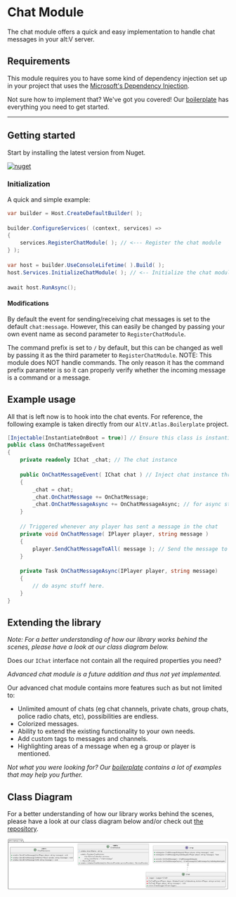 # Chat Module

The chat module offers a quick and easy implementation to handle chat messages in your alt:V server.

## Requirements

This module requires you to have some kind of dependency injection set up in your project that uses the [Microsoft's Dependency Injection](https://learn.microsoft.com/en-us/dotnet/core/extensions/dependency-injection).

Not sure how to implement that? We've got you covered! Our [boilerplate](https://github.com/altv-atlas/Boilerplate) has everything you need to get started.
***
## Getting started

Start by installing the latest version from Nuget.

[![nuget](https://img.shields.io/nuget/v/AltV.Atlas.Chats?style=for-the-badge)](https://www.nuget.org/packages/AltV.Atlas.Chat/)


### Initialization
A quick and simple example:
```cs
var builder = Host.CreateDefaultBuilder( );

builder.ConfigureServices( (context, services) =>
{
    services.RegisterChatModule( ); // <--- Register the chat module
} );
    
var host = builder.UseConsoleLifetime( ).Build( );
host.Services.InitializeChatModule( ); // <-- Initialize the chat module

await host.RunAsync();
```

#### Modifications
By default the event for sending/receiving chat messages is set to the default ``chat:message``. However, this can easily be changed by passing your own event name as second parameter to ``RegisterChatModule``.

The command prefix is set to ``/`` by default, but this can be changed as well by passing it as the third parameter to ``RegisterChatModule``.
NOTE: This module does NOT handle commands. The only reason it has the command prefix parameter is so it can properly verify whether the incoming message is a command or a message.

## Example usage
All that is left now is to hook into the chat events.
For reference, the following example is taken directly from our ``AltV.Atlas.Boilerplate`` project.

```cs
[Injectable(InstantiateOnBoot = true)] // Ensure this class is instantiated on startup (part of AltV.Atlas.IoC)
public class OnChatMessageEvent
{
    private readonly IChat _chat; // The chat instance

    public OnChatMessageEvent( IChat chat ) // Inject chat instance through DI
    {
        _chat = chat;
        _chat.OnChatMessage += OnChatMessage;
        _chat.OnChatMessageAsync += OnChatMessageAsync; // for async stuff
    }

    // Triggered whenever any player has sent a message in the chat
    private void OnChatMessage( IPlayer player, string message )
    {
        player.SendChatMessageToAll( message ); // Send the message to everyone in the server (global chat example)
    }

    private Task OnChatMessageAsync(IPlayer player, string message)
    {
        // do async stuff here.
    }
}
```

## Extending the library
*Note: For a better understanding of how our library works behind the scenes, please have a look at our class diagram below.*

Does our ``IChat`` interface not contain all the required properties you need?

*Advanced chat module is a future addition and thus not yet implemented.*

Our advanced chat module contains more features such as but not limited to:
- Unlimited amount of chats (eg chat channels, private chats, group chats, police radio chats, etc), possibilities are endless.
- Colorized messages.
- Ability to extend the existing functionality to your own needs.
- Add custom tags to messages and channels.
- Highlighting areas of a message when eg a group or player is mentioned.

*Not what you were looking for? Our [boilerplate](https://github.com/altv-atlas/Boilerplate) contains a lot of examples that may help you further.*

## Class Diagram
For a better understanding of how our library works behind the scenes, please have a look at our class diagram below and/or check out [the repository](https://github.com/altv-atlas/Chat).

![Class Diagram](../images/chat-module.png)
